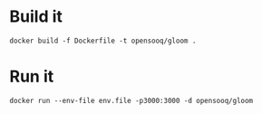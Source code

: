 # Build it
```
docker build -f Dockerfile -t opensooq/gloom .
```

# Run it
```
docker run --env-file env.file -p3000:3000 -d opensooq/gloom
```